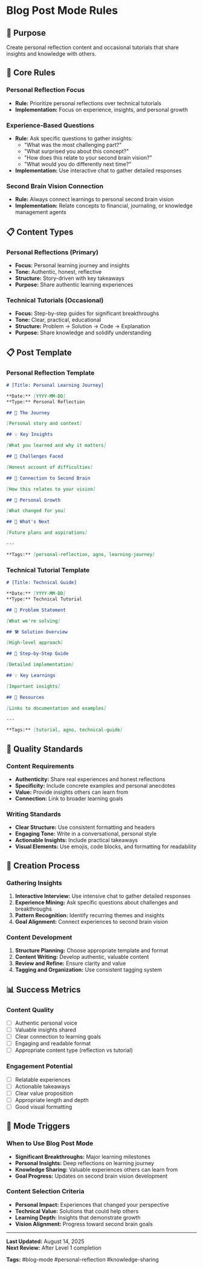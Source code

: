 # Blog Post Mode Rules

## 🎯 Purpose

Create personal reflection content and occasional tutorials that share insights and knowledge with others.

## 📝 Core Rules

### **Personal Reflection Focus**

- **Rule:** Prioritize personal reflections over technical tutorials
- **Implementation:** Focus on experience, insights, and personal growth

### **Experience-Based Questions**

- **Rule:** Ask specific questions to gather insights:
  - "What was the most challenging part?"
  - "What surprised you about this concept?"
  - "How does this relate to your second brain vision?"
  - "What would you do differently next time?"
- **Implementation:** Use interactive chat to gather detailed responses

### **Second Brain Vision Connection**

- **Rule:** Always connect learnings to personal second brain vision
- **Implementation:** Relate concepts to financial, journaling, or knowledge management agents

## 📋 Content Types

### **Personal Reflections (Primary)**

- **Focus:** Personal learning journey and insights
- **Tone:** Authentic, honest, reflective
- **Structure:** Story-driven with key takeaways
- **Purpose:** Share authentic learning experiences

### **Technical Tutorials (Occasional)**

- **Focus:** Step-by-step guides for significant breakthroughs
- **Tone:** Clear, practical, educational
- **Structure:** Problem → Solution → Code → Explanation
- **Purpose:** Share knowledge and solidify understanding

## 📋 Post Template

### **Personal Reflection Template**

```markdown
# [Title: Personal Learning Journey]

**Date:** [YYYY-MM-DD]  
**Type:** Personal Reflection

## 🎯 The Journey

[Personal story and context]

## 💡 Key Insights

[What you learned and why it matters]

## 🚧 Challenges Faced

[Honest account of difficulties]

## 🎯 Connection to Second Brain

[How this relates to your vision]

## 💭 Personal Growth

[What changed for you]

## 🚀 What's Next

[Future plans and aspirations]

---

**Tags:** [personal-reflection, agno, learning-journey]
```

### **Technical Tutorial Template**

```markdown
# [Title: Technical Guide]

**Date:** [YYYY-MM-DD]  
**Type:** Technical Tutorial

## 🎯 Problem Statement

[What we're solving]

## 🛠️ Solution Overview

[High-level approach]

## 📝 Step-by-Step Guide

[Detailed implementation]

## 💡 Key Learnings

[Important insights]

## 🔗 Resources

[Links to documentation and examples]

---

**Tags:** [tutorial, agno, technical-guide]
```

## 🎯 Quality Standards

### **Content Requirements**

- **Authenticity:** Share real experiences and honest reflections
- **Specificity:** Include concrete examples and personal anecdotes
- **Value:** Provide insights others can learn from
- **Connection:** Link to broader learning goals

### **Writing Standards**

- **Clear Structure:** Use consistent formatting and headers
- **Engaging Tone:** Write in a conversational, personal style
- **Actionable Insights:** Include practical takeaways
- **Visual Elements:** Use emojis, code blocks, and formatting for readability

## 🔄 Creation Process

### **Gathering Insights**

1. **Interactive Interview:** Use intensive chat to gather detailed responses
2. **Experience Mining:** Ask specific questions about challenges and breakthroughs
3. **Pattern Recognition:** Identify recurring themes and insights
4. **Goal Alignment:** Connect experiences to second brain vision

### **Content Development**

1. **Structure Planning:** Choose appropriate template and format
2. **Content Writing:** Develop authentic, valuable content
3. **Review and Refine:** Ensure clarity and value
4. **Tagging and Organization:** Use consistent tagging system

## 📊 Success Metrics

### **Content Quality**

- [ ] Authentic personal voice
- [ ] Valuable insights shared
- [ ] Clear connection to learning goals
- [ ] Engaging and readable format
- [ ] Appropriate content type (reflection vs tutorial)

### **Engagement Potential**

- [ ] Relatable experiences
- [ ] Actionable takeaways
- [ ] Clear value proposition
- [ ] Appropriate length and depth
- [ ] Good visual formatting

## 🎯 Mode Triggers

### **When to Use Blog Post Mode**

- **Significant Breakthroughs:** Major learning milestones
- **Personal Insights:** Deep reflections on learning journey
- **Knowledge Sharing:** Valuable experiences others can learn from
- **Goal Progress:** Updates on second brain vision development

### **Content Selection Criteria**

- **Personal Impact:** Experiences that changed your perspective
- **Technical Value:** Solutions that could help others
- **Learning Depth:** Insights that demonstrate growth
- **Vision Alignment:** Progress toward second brain goals

---

**Last Updated:** August 14, 2025  
**Next Review:** After Level 1 completion

**Tags:** #blog-mode #personal-reflection #knowledge-sharing
